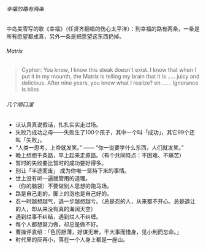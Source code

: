 

###### 幸福的路有两条

中岛美雪写的歌《幸福》（任贤齐翻唱的伤心太平洋）：到幸福的路有两条，一条是所有愿望都成真，另外一条是把愿望这东西扔掉。

<!-- more -->

###### Matrix

> Cypher: You know, I know this steak doesn't exist. I know that when I put it in my mounth, the Matrix is telling my brain that it is ..... juicy and delicious. After nine years, you know what I realize? en ...... Ignorance is bliss

###### 几个顺口溜

- 认认真真说假话，扎扎实实走过场。
- 失败乃成功之母——失败生了100个孩子，其中一个叫「成功」，其它99个还叫「失败」。
- “人类一思考，上帝就发笑。” —— “你一说要学什么东西，人们就发笑。”
- 晚上想想千条路，早上起来走原路。（有个共同特点：不困难、不痛苦）
- 暂时的失败要比暂时的成功要好得多。
- 别让「半途而废」 成为你唯一坚持下来的事情。
- 世上没有听一遍就管用的道理。
- （你的脑袋）不要做别人思想的跑马场。
- 路是自己走的，脚上的泡也是自己好的。
- 忍一时越想越气，退一步越想越亏。（总是忍的人，从来都不开心。总是退让的人，却从来没有真的海阔天空）
- 遇到烂事不纠结，遇到烂人不纠缠。
- 每个人都想努力做，却总是做不好。
- 曹操评袁绍：「色厉胆薄，好谋无断，干大事而惜身，见小利而忘命。」
- 时代里的灰再小，落在一个人身上都是一座山。